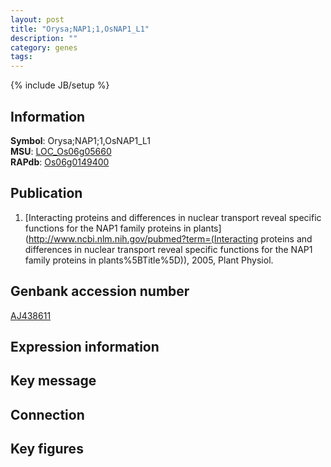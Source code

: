 ```yaml
---
layout: post
title: "Orysa;NAP1;1,OsNAP1_L1"
description: ""
category: genes
tags: 
---
```

{% include JB/setup %}

## Information
__Symbol__: Orysa;NAP1;1,OsNAP1_L1  
__MSU__: [LOC_Os06g05660](http://rice.plantbiology.msu.edu/cgi-bin/ORF_infopage.cgi?orf=LOC_Os06g05660)  
__RAPdb__: [Os06g0149400](http://rapdb.dna.affrc.go.jp/viewer/gbrowse_details/irgsp1?name=Os06g0149400)  

## Publication
1. [Interacting proteins and differences in nuclear transport reveal specific functions for the NAP1 family proteins in plants](http://www.ncbi.nlm.nih.gov/pubmed?term=(Interacting proteins and differences in nuclear transport reveal specific functions for the NAP1 family proteins in plants%5BTitle%5D)), 2005, Plant Physiol.

## Genbank accession number
[AJ438611](http://www.ncbi.nlm.nih.gov/nuccore/AJ438611)

## Expression information

## Key message

## Connection

## Key figures


